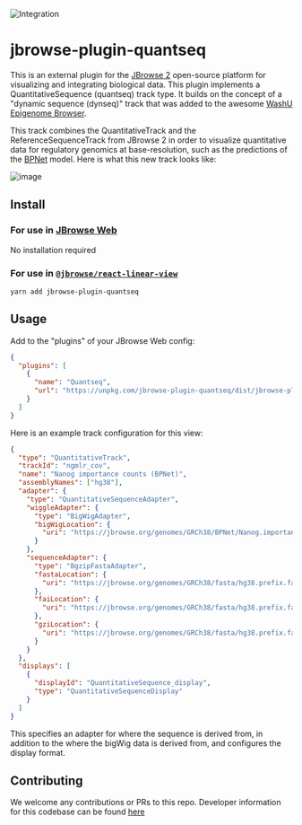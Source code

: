 ![Integration](https://github.com/elliothershberg/jbrowse-plugin-quantseq/workflows/Integration/badge.svg?branch=main)

# jbrowse-plugin-quantseq

This is an external plugin for the [JBrowse 2](https://jbrowse.org/jb2/)
open-source platform for visualizing and integrating biological data.
This plugin implements a QuantitativeSequence (quantseq) track type. It builds on the concept of a "dynamic sequence (dynseq)" track that was added to the
awesome [WashU Epigenome Browser](http://epigenomegateway.wustl.edu/).

This track combines the QuantitativeTrack and the ReferenceSequenceTrack from
JBrowse 2 in order to visualize quantitative data for regulatory genomics at
base-resolution, such as the predictions of the [BPNet](https://github.com/kundajelab/bpnet) model. Here is what this new track looks like:

![image](https://user-images.githubusercontent.com/19295181/113226964-4a7cf000-9246-11eb-86f2-b7fb9645c8d8.png)

## Install

### For use in [JBrowse Web](https://jbrowse.org/jb2/docs/quickstart_web)

No installation required

### For use in [`@jbrowse/react-linear-view`](https://www.npmjs.com/package/@jbrowse/react-linear-genome-view)

```
yarn add jbrowse-plugin-quantseq
```

## Usage

Add to the "plugins" of your JBrowse Web config:

```json
{
  "plugins": [
    {
      "name": "Quantseq",
      "url": "https://unpkg.com/jbrowse-plugin-quantseq/dist/jbrowse-plugin-quantseq.umd.production.min.js"
    }
  ]
}
```

Here is an example track configuration for this view:

```json
{
  "type": "QuantitativeTrack",
  "trackId": "ngmlr_cov",
  "name": "Nanog importance counts (BPNet)",
  "assemblyNames": ["hg38"],
  "adapter": {
    "type": "QuantitativeSequenceAdapter",
    "wiggleAdapter": {
      "type": "BigWigAdapter",
      "bigWigLocation": {
        "uri": "https://jbrowse.org/genomes/GRCh38/BPNet/Nanog.importance.counts.bw"
      }
    },
    "sequenceAdapter": {
      "type": "BgzipFastaAdapter",
      "fastaLocation": {
        "uri": "https://jbrowse.org/genomes/GRCh38/fasta/hg38.prefix.fa.gz"
      },
      "faiLocation": {
        "uri": "https://jbrowse.org/genomes/GRCh38/fasta/hg38.prefix.fa.gz.fai"
      },
      "gziLocation": {
        "uri": "https://jbrowse.org/genomes/GRCh38/fasta/hg38.prefix.fa.gz.gzi"
      }
    }
  },
  "displays": [
    {
      "displayId": "QuantitativeSequence_display",
      "type": "QuantitativeSequenceDisplay"
    }
  ]
}
```

This specifies an adapter for where the sequence is derived from, in addition to the where the bigWig data is derived from, and configures the display format.

## Contributing

We welcome any contributions or PRs to this repo. Developer information for this
codebase can be found [here](https://github.com/elliothershberg/jbrowse-plugin-quantseq/blob/main/CONTRIBUTING.md)
